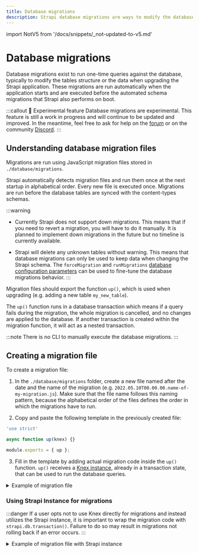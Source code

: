 ```yaml
---
title: Database migrations
description: Strapi database migrations are ways to modify the database
---
```


import NotV5 from '/docs/snippets/_not-updated-to-v5.md'

# Database migrations

<NotV5 />

Database migrations exist to run one-time queries against the database, typically to modify the tables structure or the data when upgrading the Strapi application. These migrations are run automatically when the application starts and are executed before the automated schema migrations that Strapi also performs on boot.

:::callout 🚧  Experimental feature
Database migrations are experimental. This feature is still a work in progress and will continue to be updated and improved. In the meantime, feel free to ask for help on the [forum](https://forum.strapi.io/) or on the community [Discord](https://discord.strapi.io).
:::

## Understanding database migration files

Migrations are run using JavaScript migration files stored in `./database/migrations`.

Strapi automatically detects migration files and run them once at the next startup in alphabetical order. Every new file is executed once. Migrations are run before the database tables are synced with the content-types schemas.

:::warning
* Currently Strapi does not support down migrations. This means that if you need to revert a migration, you will have to do it manually. It is planned to implement down migrations in the future but no timeline is currently available.

* Strapi will delete any unknown tables without warning. This means that database migrations can only be used to keep data when changing the Strapi schema. The `forceMigration` and `runMigrations` [database configuration parameters](/dev-docs/configurations/database#settings-configuration-object) can be used to fine-tune the database migrations behavior.
:::

Migration files should export the function `up()`, which is used when upgrading (e.g. adding a new table `my_new_table`).

The `up()` function runs in a database transaction which means if a query fails during the migration, the whole migration is cancelled, and no changes are applied to the database. If another transaction is created within the migration function, it will act as a nested transaction.

:::note
There is no CLI to manually execute the database migrations.
:::

## Creating a migration file

To create a migration file:

1. In the `./database/migrations` folder, create a new file named after the date and the name of the migration (e.g. `2022.05.10T00.00.00.name-of-my-migration.js`). Make sure that the file name follows this naming pattern, because the alphabetical order of the files defines the order in which the migrations have to run.

2. Copy and paste the following template in the previously created file:

```jsx
'use strict'

async function up(knex) {}

module.exports = { up };
```

3. Fill in the template by adding actual migration code inside the `up()` function.
`up()` receives a [Knex instance](https://knexjs.org/), already in a transaction state, that can be used to run the database queries.

<details>
<summary>Example of migration file</summary>

```jsx title="./database/migrations/2022.05.10T00.00.00.name-of-my-migration.js"

module.exports = {
  async up(knex) {
    // You have full access to the Knex.js API with an already initialized connection to the database

    // Example: renaming a table
    await knex.schema.renameTable('oldName', 'newName');

    // Example: renaming a column
    await knex.schema.table('someTable', table => {
      table.renameColumn('oldName', 'newName');
    });

    // Example: updating data
    await knex.from('someTable').update({ columnName: 'newValue' }).where({ columnName: 'oldValue' });
  },
};
```

</details>

### Using Strapi Instance for migrations

:::danger
If a user opts not to use Knex directly for migrations and instead utilizes the Strapi instance, it is important to wrap the migration code with `strapi.db.transaction()`. Failure to do so may result in migrations not rolling back if an error occurs.
:::

<details>
<summary>Example of migration file with Strapi instance</summary>

```jsx title="./database/migrations/2022.05.10T00.00.00.name-of-my-migration.js"
module.exports = {
  async up() {
    await strapi.db.transaction(async () => {
      // Your migration code here

      // Example: creating new entries
      await strapi.entityService.create('api::article.article', {
        data: {
          title: 'My Article',
        },
      });

      // Example: custom service method
      await strapi.service('api::article.article').updateRelatedArticles();
    });
  },
};
```

</details>
